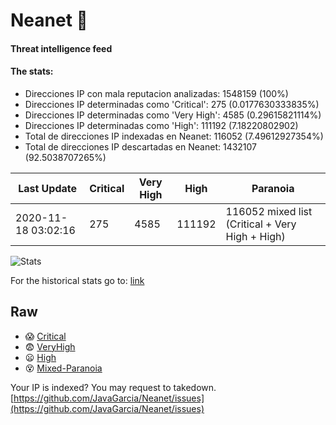 # Neanet :hocho:
#### Threat intelligence feed
#### The stats:

- Direcciones IP con mala reputacion analizadas: 1548159 (100%)
- Direcciones IP determinadas como 'Critical':  275 (0.0177630333835%)
- Direcciones IP determinadas como 'Very High':  4585 (0.29615821114%)
- Direcciones IP determinadas como 'High':  111192 (7.18220802902)
- Total de direcciones IP indexadas en Neanet:  116052 (7.49612927354%)
- Total de direcciones IP descartadas en Neanet:  1432107 (92.5038707265%)

| Last Update | Critical | Very High | High | Paranoia |
| --- | --- | --- | --- | --- |
| 2020-11-18 03:02:16 | 275 | 4585 | 111192 | 116052 mixed list (Critical + Very High + High)|

![Stats](https://docs.google.com/spreadsheets/d/e/2PACX-1vSnaNMIXVabIpDJjufMlzH7poXnshF3mgd8Is1g9ytUEzVsP5my4Trn8f-xkoLLQ38xpL3HtmUexLo6/pubchart?oid=501124687&format=image)

For the historical stats go to: [link](/stats.csv)
## Raw
- :scream: [Critical](https://raw.githubusercontent.com/JavaGarcia/Neanet/master/blacklists/neanet_critical.txt)
- :fearful: [VeryHigh](https://raw.githubusercontent.com/JavaGarcia/Neanet/master/blacklists/neanet_veryHigh.txtt)
- :frowning: [High](https://raw.githubusercontent.com/JavaGarcia/Neanet/master/blacklists/neanet_high.txt)
- :dizzy_face: [Mixed-Paranoia](https://raw.githubusercontent.com/JavaGarcia/Neanet/master/blacklists/neanet_all.txt)


Your IP is indexed? You may request to takedown. [https://github.com/JavaGarcia/Neanet/issues](https://github.com/JavaGarcia/Neanet/issues)













































































































































































































































































































































































































































































































































































































































































































































































































































































































































































































































































































































































































































































































































































































































































































































































































































































































































































































































































































































































































































































































































































































































































































